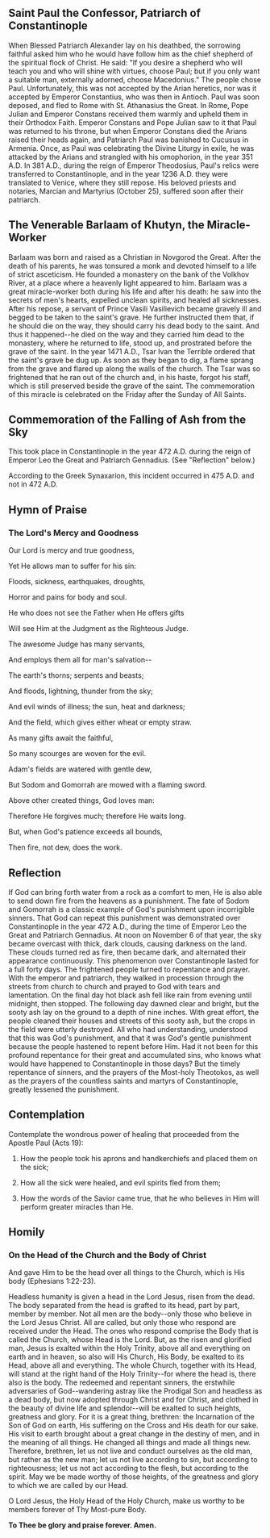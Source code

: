 ## Saint Paul the Confessor, Patriarch of Constantinople

When Blessed Patriarch Alexander lay on his deathbed, the sorrowing faithful asked him who he would have follow him as the chief shepherd of the spiritual flock of Christ. He said: "If you desire a shepherd who will teach you and who will shine with virtues, choose Paul; but if you only want a suitable man, externally adorned, choose Macedonius." The people chose Paul. Unfortunately, this was not accepted by the Arian heretics, nor was it accepted by Emperor Constantius, who was then in Antioch. Paul was soon deposed, and fled to Rome with St. Athanasius the Great. In Rome, Pope Julian and Emperor Constans received them warmly and upheld them in their Orthodox Faith. Emperor Constans and Pope Julian saw to it that Paul was returned to his throne, but when Emperor Constans died the Arians raised their heads again, and Patriarch Paul was banished to Cucusus in Armenia. Once, as Paul was celebrating the Divine Liturgy in exile, he was attacked by the Arians and strangled with his omophorion, in the year 351 A.D. In 381 A.D., during the reign of Emperor Theodosius, Paul's relics were transferred to Constantinople, and in the year 1236 A.D. they were translated to Venice, where they still repose. His beloved priests and notaries, Marcian and Martyrius (October 25), suffered soon after their patriarch.

## The Venerable Barlaam of Khutyn, the Miracle-Worker

Barlaam was born and raised as a Christian in Novgorod the Great. After the death of his parents, he was tonsured a monk and devoted himself to a life of strict asceticism. He founded a monastery on the bank of the Volkhov River, at a place where a heavenly light appeared to him. Barlaam was a great miracle-worker both during his life and after his death: he saw into the secrets of men's hearts, expelled unclean spirits, and healed all sicknesses. After his repose, a servant of Prince Vasili Vasilievich became gravely ill and begged to be taken to the saint's grave. He further instructed them that, if he should die on the way, they should carry his dead body to the saint. And thus it happened--he died on the way and they carried him dead to the monastery, where he returned to life, stood up, and prostrated before the grave of the saint. In the year 1471 A.D., Tsar Ivan the Terrible ordered that the saint's grave be dug up. As soon as they began to dig, a flame sprang from the grave and flared up along the walls of the church. The Tsar was so frightened that he ran out of the church and, in his haste, forgot his staff, which is still preserved beside the grave of the saint. The commemoration of this miracle is celebrated on the Friday after the Sunday of All Saints.

## Commemoration of the Falling of Ash from the Sky

This took place in Constantinople in the year 472 A.D. during the reign of Emperor Leo the Great and Patriarch Gennadius. (See "Reflection" below.)

According to the Greek Synaxarion, this incident occurred in 475 A.D. and not in 472 A.D.

## Hymn of Praise

### The Lord's Mercy and Goodness

Our Lord is mercy and true goodness,  

Yet He allows man to suffer for his sin:  

Floods, sickness, earthquakes, droughts,  

Horror and pains for body and soul.  

He who does not see the Father when He offers gifts  

Will see Him at the Judgment as the Righteous Judge.  

The awesome Judge has many servants,  

And employs them all for man's salvation--  

The earth's thorns; serpents and beasts;  

And floods, lightning, thunder from the sky;  

And evil winds of illness; the sun, heat and darkness;  

And the field, which gives either wheat or empty straw.  

As many gifts await the faithful,  

So many scourges are woven for the evil.  

Adam's fields are watered with gentle dew,  

But Sodom and Gomorrah are mowed with a flaming sword.  

Above other created things, God loves man:  

Therefore He forgives much; therefore He waits long.  

But, when God's patience exceeds all bounds,  

Then fire, not dew, does the work.

## Reflection

If God can bring forth water from a rock as a comfort to men, He is also able to send down fire from the heavens as a punishment. The fate of Sodom and Gomorrah is a classic example of God's punishment upon incorrigible sinners. That God can repeat this punishment was demonstrated over Constantinople in the year 472 A.D., during the time of Emperor Leo the Great and Patriarch Gennadius. At noon on November 6 of that year, the sky became overcast with thick, dark clouds, causing darkness on the land. These clouds turned red as fire, then became dark, and alternated their appearance continuously. This phenomenon over Constantinople lasted for a full forty days. The frightened people turned to repentance and prayer. With the emperor and patriarch, they walked in procession through the streets from church to church and prayed to God with tears and lamentation. On the final day hot black ash fell like rain from evening until midnight, then stopped. The following day dawned clear and bright, but the sooty ash lay on the ground to a depth of nine inches. With great effort, the people cleaned their houses and streets of this sooty ash, but the crops in the field were utterly destroyed. All who had understanding, understood that this was God's punishment, and that it was God's gentle punishment because the people hastened to repent before Him. Had it not been for this profound repentance for their great and accumulated sins, who knows what would have happened to Constantinople in those days? But the timely repentance of sinners, and the prayers of the Most-holy Theotokos, as well as the prayers of the countless saints and martyrs of Constantinople, greatly lessened the punishment.

## Contemplation

Contemplate the wondrous power of healing that proceeded from the Apostle Paul (Acts 19):  

1.  How the people took his aprons and handkerchiefs and placed them on the sick;  

2.  How all the sick were healed, and evil spirits fled from them;  

3.  How the words of the Savior came true, that he who believes in Him will perform greater miracles than He.

## Homily

### On the Head of the Church and the Body of Christ

And gave Him to be the head over all things to the Church, which is His body (Ephesians 1:22-23).  

Headless humanity is given a head in the Lord Jesus, risen from the dead. The body separated from the head is grafted to its head, part by part, member by member. Not all men are the body--only those who believe in the Lord Jesus Christ. All are called, but only those who respond are received under the Head. The ones who respond comprise the Body that is called the Church, whose Head is the Lord. But, as the risen and glorified man, Jesus is exalted within the Holy Trinity, above all and everything on earth and in heaven, so also will His Church, His Body, be exalted to its Head, above all and everything. The whole Church, together with its Head, will stand at the right hand of the Holy Trinity--for where the head is, there also is the body. The redeemed and repentant sinners, the erstwhile adversaries of God--wandering astray like the Prodigal Son and headless as a dead body, but now adopted through Christ and for Christ, and clothed in the beauty of divine life and splendor--will be exalted to such heights, greatness and glory. For it is a great thing, brethren: the Incarnation of the Son of God on earth, His suffering on the Cross and His death for our sake. His visit to earth brought about a great change in the destiny of men, and in the meaning of all things. He changed all things and made all things new. Therefore, brethren, let us not live and conduct ourselves as the old man, but rather as the new man; let us not live according to sin, but according to righteousness; let us not act according to the flesh, but according to the spirit. May we be made worthy of those heights, of the greatness and glory to which we are called by our Head.  

O Lord Jesus, the Holy Head of the Holy Church, make us worthy to be members forever of Thy Most-pure Body.  

**To Thee be glory and praise forever. Amen.**

